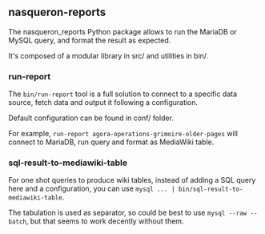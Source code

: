 ## nasqueron-reports

The nasqueron_reports Python package allows to run the MariaDB or MySQL query,
and format the result as expected.

It's composed of a modular library in src/ and utilities in bin/.
 
### run-report
The `bin/run-report` tool is a full solution to connect to a specific data source,
fetch data and output it following a configuration.

Default configuration can be found in conf/ folder.

For example, `run-report agora-operations-grimoire-older-pages`
will connect to MariaDB, run query and format as MediaWiki table.

### sql-result-to-mediawiki-table

For one shot queries to produce wiki tables,
instead of adding a SQL query here and a configuration,
you can use `mysql ... | bin/sql-result-to-mediawiki-table`.

The tabulation is used as separator, so could be best to use
`mysql --raw --batch`, but that seems to work decently without them.
